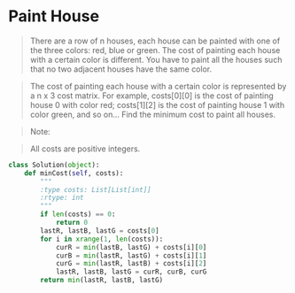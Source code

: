 # Paint House

> There are a row of n houses, each house can be painted with one of the three colors: red, blue or green. The cost of painting each house with a certain color is different. You have to paint all the houses such that no two adjacent houses have the same color.

> The cost of painting each house with a certain color is represented by a n x 3 cost matrix. For example, costs[0][0] is the cost of painting house 0 with color red; costs[1][2] is the cost of painting house 1 with color green, and so on... Find the minimum cost to paint all houses.

> Note:

> All costs are positive integers.

```Python
class Solution(object):
    def minCost(self, costs):
        """
        :type costs: List[List[int]]
        :rtype: int
        """
        if len(costs) == 0:
            return 0
        lastR, lastB, lastG = costs[0]
        for i in xrange(1, len(costs)):
            curR = min(lastB, lastG) + costs[i][0]
            curB = min(lastR, lastG) + costs[i][1]
            curG = min(lastR, lastB) + costs[i][2]
            lastR, lastB, lastG = curR, curB, curG
        return min(lastR, lastB, lastG) 
```
